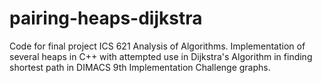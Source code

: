# pairing-heaps-dijkstra

Code for final project ICS 621 Analysis of Algorithms. Implementation of several heaps in C++ with attempted use in Dijkstra's Algorithm in finding shortest path in DIMACS 9th Implementation Challenge graphs.